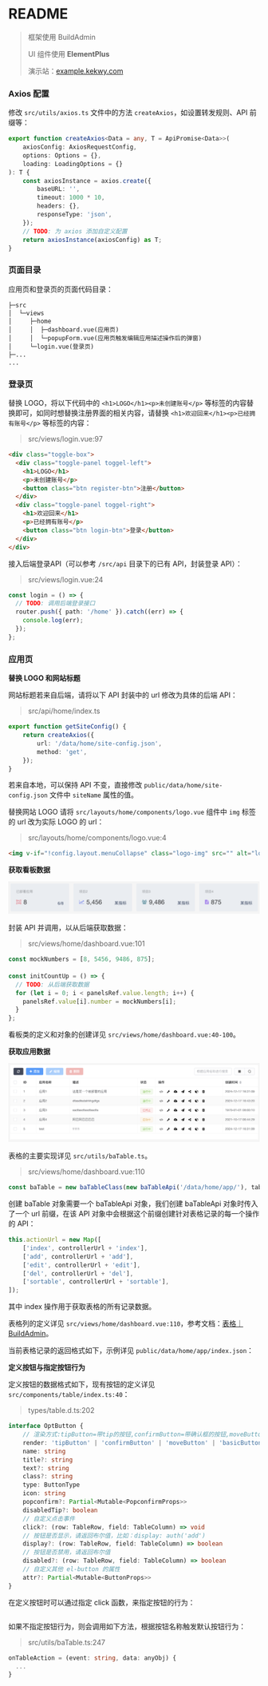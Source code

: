 # README

> 框架使用 BuildAdmin
>
> UI 组件使用 **ElementPlus**
>
> 演示站：[example.kekwy.com](https://example.kekwy.com)

### Axios 配置

修改 `src/utils/axios.ts` 文件中的方法 `createAxios`，如设置转发规则、API 前缀等：

```ts
export function createAxios<Data = any, T = ApiPromise<Data>>(
    axiosConfig: AxiosRequestConfig,
    options: Options = {},
    loading: LoadingOptions = {}
): T {
    const axiosInstance = axios.create({
        baseURL: '',
        timeout: 1000 * 10,
        headers: {},
        responseType: 'json',
    });
    // TODO: 为 axios 添加自定义配置
    return axiosInstance(axiosConfig) as T;
}
```

### 页面目录

应用页和登录页的页面代码目录：

```
├─src
│  └─views
│     ├─home
│     │  ├─dashboard.vue(应用页)
│     │  └─popupForm.vue(应用页触发编辑应用描述操作后的弹窗)
│     └─login.vue(登录页)
├─...
...
```

### 登录页

替换 LOGO，将以下代码中的 `<h1>LOGO</h1><p>未创建账号</p>` 等标签的内容替换即可，如同时想替换注册界面的相关内容，请替换 `<h1>欢迎回来</h1><p>已经拥有账号</p>` 等标签的内容：

> src/views/login.vue:97

```html
<div class="toggle-box">
  <div class="toggle-panel toggel-left">
    <h1>LOGO</h1>
    <p>未创建账号</p>
    <button class="btn register-btn">注册</button>
  </div>
  <div class="toggle-panel toggel-right">
    <h1>欢迎回来</h1>
    <p>已经拥有账号</p>
    <button class="btn login-btn">登录</button>
  </div>
</div>
```

接入后端登录API（可以参考 `/src/api` 目录下的已有 API，封装登录 API）：

> src/views/login.vue:24

```ts
const login = () => {
  // TODO: 调用后端登录接口
  router.push({ path: '/home' }).catch((err) => {
    console.log(err);
  });
};
```

### 应用页

**替换 LOGO 和网站标题**

网站标题若来自后端，请将以下 API 封装中的 url 修改为具体的后端 API：

> src/api/home/index.ts

```ts
export function getSiteConfig() {
    return createAxios({
        url: '/data/home/site-config.json',
        method: 'get',
    });
}
```

若来自本地，可以保持 API 不变，直接修改 `public/data/home/site-config.json` 文件中 `siteName` 属性的值。

替换网站 LOGO 请将 `src/layouts/home/components/logo.vue` 组件中 `img` 标签的 url 改为实际 LOGO 的 url：

> src/layouts/home/components/logo.vue:4

```html
<img v-if="!config.layout.menuCollapse" class="logo-img" src="" alt="logo" />
```

**获取看板数据**

![QQ_1734493257098](README.assets/QQ_1734493257098.png)

封装 API 并调用，以从后端获取数据：

> src/views/home/dashboard.vue:101

```ts
const mockNumbers = [8, 5456, 9486, 875];

const initCountUp = () => {
  // TODO: 从后端获取数据
  for (let i = 0; i < panelsRef.value.length; i++) {
    panelsRef.value[i].number = mockNumbers[i];
  }
};
```

看板类的定义和对象的创建详见 `src/views/home/dashboard.vue:40-100`。

**获取应用数据**

![QQ_1734493609715](README.assets/QQ_1734493609715.png)

表格的主要实现详见 `src/utils/baTable.ts`。

> src/views/home/dashboard.vue:110

```ts
const baTable = new baTableClass(new baTableApi('/data/home/app/'), table);
```

创建 baTable 对象需要一个 baTableApi 对象，我们创建 baTableApi 对象时传入了一个 url 前缀，在该 API 对象中会根据这个前缀创建针对表格记录的每一个操作的 API：

```ts
this.actionUrl = new Map([
    ['index', controllerUrl + 'index'],
    ['add', controllerUrl + 'add'],
    ['edit', controllerUrl + 'edit'],
    ['del', controllerUrl + 'del'],
    ['sortable', controllerUrl + 'sortable'],
]);
```

其中 index 操作用于获取表格的所有记录数据。

表格列的定义详见 `src/views/home/dashboard.vue:110`，参考文档：[表格｜BuildAdmin](https://doc.buildadmin.com/senior/web/baTable.html)。

当前表格记录的返回格式如下，示例详见 `public/data/home/app/index.json`：



**定义按钮与指定按钮行为**

定义按钮的数据格式如下，现有按钮的定义详见 `src/components/table/index.ts:40`：

> types/table.d.ts:202

```ts
interface OptButton {
    // 渲染方式:tipButton=带tip的按钮,confirmButton=带确认框的按钮,moveButton=移动按钮,basicButton=普通按钮,dropdownButton=带下拉菜单的按钮
    render: 'tipButton' | 'confirmButton' | 'moveButton' | 'basicButton' | 'dropdownButton'
    name: string
    title?: string
    text?: string
    class?: string
    type: ButtonType
    icon: string
    popconfirm?: Partial<Mutable<PopconfirmProps>>
    disabledTip?: boolean
    // 自定义点击事件
    click?: (row: TableRow, field: TableColumn) => void
    // 按钮是否显示，请返回布尔值，比如：display: auth('add')
    display?: (row: TableRow, field: TableColumn) => boolean
    // 按钮是否禁用，请返回布尔值
    disabled?: (row: TableRow, field: TableColumn) => boolean
    // 自定义其他 el-button 的属性
    attr?: Partial<Mutable<ButtonProps>>
}
```

在定义按钮时可以通过指定 click 函数，来指定按钮的行为：

```ts

```

如果不指定按钮行为，则会调用如下方法，根据按钮名称触发默认按钮行为：

> src/utils/baTable.ts:247

```ts
onTableAction = (event: string, data: anyObj) {
  ...
}
```

